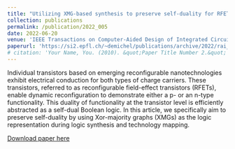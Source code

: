 ```yaml
---
title: "Utilizing XMG-based synthesis to preserve self-duality for RFET-based circuits"
collection: publications
permalink: /publication/2022_005
date: 2022-06-20
venue: 'IEEE Transactions on Computer-Aided Design of Integrated Circuits and Systems'
paperurl: 'https://si2.epfl.ch/~demichel/publications/archive/2022/rai_tmp.pdf'
# citation: 'Your Name, You. (2010). &quot;Paper Title Number 2.&quot; <i>Journal 1</i>. 1(2).'
---
```

Individual transistors based on emerging reconfigurable nanotechnologies exhibit electrical conduction for both types of charge carriers. These transistors, referred to as reconfigurable field-effect transistors (RFETs), enable dynamic reconfiguration to demonstrate either a p- or an n-type functionality. This duality of functionality at the transistor level is efficiently abstracted as a self-dual Boolean logic. In this article, we specifically aim to preserve self-duality by using Xor-majority graphs (XMGs) as the logic representation during logic synthesis and technology mapping.

[Download paper here](https://si2.epfl.ch/~demichel/publications/archive/2022/rai_tmp.pdf)

<!-- Recommended citation: Your Name, You. (2010). "Paper Title Number 2." <i>Journal 1</i>. 1(2). -->